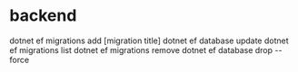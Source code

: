 # backend

dotnet ef migrations add [migration title]
dotnet ef database update
dotnet ef migrations list
dotnet ef migrations remove
dotnet ef database drop --force